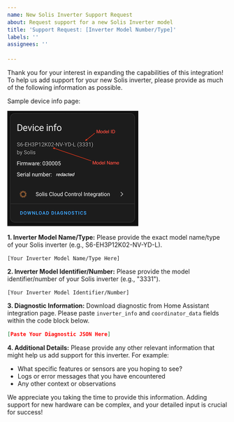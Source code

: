 ```yaml
---
name: New Solis Inverter Support Request
about: Request support for a new Solis Inverter model
title: 'Support Request: [Inverter Model Number/Type]'
labels: ''
assignees: ''

---
```


Thank you for your interest in expanding the capabilities of this integration! To help us add support for your new Solis inverter, please provide as much of the following information as possible.

Sample device info page:

![Device Details Screen](../../device_info.png)

**1. Inverter Model Name/Type:**
Please provide the exact model name/type of your Solis inverter (e.g., S6-EH3P12K02-NV-YD-L).

```
[Your Inverter Model Name/Type Here]
```

**2. Inverter Model Identifier/Number:**
Please provide the model identifier/number of your Solis inverter (e.g., "3331").

```
[Your Inverter Model Identifier/Number]
```

**3. Diagnostic Information:**
Download diagnostic from Home Assistant integration page. Please paste `inverter_info` and `coordinator_data` fields within the code block below.

```json
[Paste Your Diagnostic JSON Here]
```

**4. Additional Details:**
Please provide any other relevant information that might help us add support for this inverter. For example:

- What specific features or sensors are you hoping to see?
- Logs or error messages that you have encountered
- Any other context or observations

We appreciate you taking the time to provide this information. Adding support for new hardware can be complex, and your detailed input is crucial for success!
